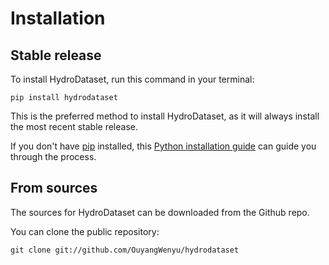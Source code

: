 # Installation

## Stable release

To install HydroDataset, run this command in your terminal:

```
pip install hydrodataset
```

This is the preferred method to install HydroDataset, as it will always install the most recent stable release.

If you don't have [pip](https://pip.pypa.io) installed, this [Python installation guide](http://docs.python-guide.org/en/latest/starting/installation/) can guide you through the process.

## From sources

The sources for HydroDataset can be downloaded from the Github repo.

You can clone the public repository:

```
git clone git://github.com/OuyangWenyu/hydrodataset
```
